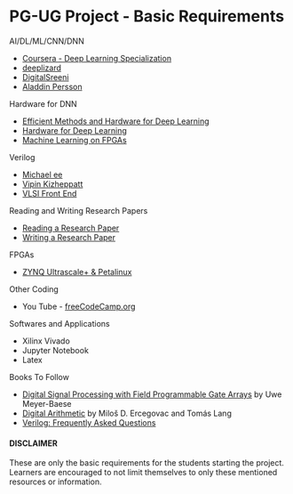 # PG-UG Project - Basic Requirements

AI/DL/ML/CNN/DNN
- [Coursera - Deep Learning Specialization](https://www.coursera.org/specializations/deep-learning)
- [deeplizard](https://youtube.com/c/deeplizard)
- [DigitalSreeni](https://youtube.com/c/DigitalSreeni)
- [Aladdin Persson](https://www.youtube.com/c/AladdinPersson)

Hardware for DNN
- [Efficient Methods and Hardware for Deep Learning](https://www.youtube.com/watch?v=eZdOkDtYMoo)
- [Hardware for Deep Learning](https://www.youtube.com/playlist?list=PLZU5hLL_713wXlIeer4vZmvzfE_FoCkIP)
- [Machine Learning on FPGAs](https://www.youtube.com/playlist?list=PLGzeDuLmmxDpEsCAjf_sYrMC6p-Y0Ummk)

Verilog
- [Michael ee](https://youtube.com/c/Michaelee)
- [Vipin Kizheppatt](https://youtube.com/user/TheVipinkmenon)
- [VLSI Front End](https://github.com/BinitPandit94/VLSI-Front-End)

Reading and Writing Research Papers
- [Reading a Research Paper](https://www.youtube.com/watch?v=733m6qBH-jI)
- [Writing a Research Paper](https://tealfeed.com/write-research-paper-0iavt)

FPGAs
- [ZYNQ Ultrascale+ & Petalinux](https://www.youtube.com/watch?v=WyVLb0ykaF4&list=PL9GWVTghqmkIfkk1FtxaAtb2y5BIAP2I7)

Other Coding
- You Tube - [freeCodeCamp.org](https://youtube.com/c/Freecodecamp)

Softwares and Applications
- Xilinx Vivado 
- Jupyter Notebook
- Latex

Books To Follow
- [Digital Signal Processing with Field Programmable Gate Arrays](https://link.springer.com/book/10.1007/978-3-662-06728-4) by Uwe Meyer-Baese 
- [Digital Arithmetic](https://www.sciencedirect.com/book/9781558607989/digital-arithmetic) by Miloš D. Ercegovac and Tomás Lang 
- [Verilog: Frequently Asked Questions](https://link.springer.com/book/10.1007/b99857)

#### DISCLAIMER
These are only the basic requirements for the students starting the project. Learners are encouraged to not limit themselves to only these mentioned resources or information. 
